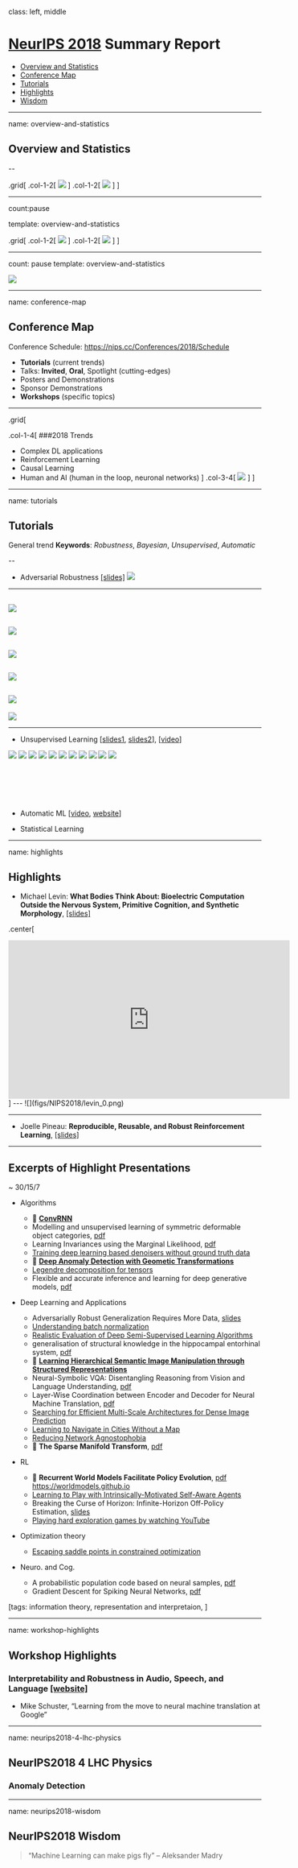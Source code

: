 class: left, middle

# [NeurIPS 2018](https://nips.cc) Summary Report

* [Overview and Statistics](#overview-and-statistics)
* [Conference Map](#conference-map)
* [Tutorials](#tutorials)
* [Highlights](#highlights)
* [Wisdom](#neurips2018-wisdom)

---
name: overview-and-statistics

## Overview and Statistics
--

.grid[
.col-1-2[
![](figs/NIPS2018/statistics_00.png)
]
.col-1-2[
![](figs/NIPS2018/statistics_00'.png)
]
]

---
count:pause

template: overview-and-statistics

.grid[
.col-1-2[
![](figs/NIPS2018/statistics_02.png)
]
.col-1-2[
![](figs/NIPS2018/statistics_03.png)
]
]

---
count: pause
template: overview-and-statistics

![](figs/NIPS2018/statistics_01.png)

---
name: conference-map
## Conference Map

Conference Schedule: https://nips.cc/Conferences/2018/Schedule

- **Tutorials** (current trends)
- Talks: **Invited**, **Oral**, Spotlight (cutting-edges)
- Posters and Demonstrations
- Sponsor Demonstrations
- **Workshops** (specific topics)

---

.grid[

.col-1-4[
###2018 Trends

- Complex DL applications
- Reinforcement Learning
- Causal Learning
- Human and AI (human in the loop, neuronal networks)
]
.col-3-4[
![](figs/NIPS2018/wordcloud_0.png)
]
]

---
name: tutorials
## Tutorials

<!--General trends **keywords**:  ![](https://placehold.it/150/ffffff/c5f015?text=Rubustness)  ![](https://placehold.it/150/ffffff/c5f015?text=Bayesian)  ![](https://placehold.it/150/ffffff/c5f015?text=Unsupervised) ![](https://placehold.it/150/ffffff/c5f015?text=Automatic)
-->

General trend **Keywords**: _Robustness_, _Bayesian_, _Unsupervised_, _Automatic_

--

- Adversarial Robustness [[slides]](https://media.neurips.cc/Conferences/NIPS2018/Slides/adversarial_ml_slides_parts_1_4.pdf)
![](figs/NIPS2018/tuto_robust_0.png)
---
![](figs/NIPS2018/tuto_robust_0'.png)
---
![](figs/NIPS2018/tuto_robust_0''.png)
---
![](figs/NIPS2018/tuto_robust_1.png)
---
![](figs/NIPS2018/tuto_robust_2.png)
---
![](figs/NIPS2018/tuto_robust_3.png)
---
![](figs/NIPS2018/tuto_robust_4.png)


---
- Unsupervised Learning [[slides1](https://media.neurips.cc/Conferences/NIPS2018/Slides/Deep_Unsupervised_Learning.pdf), [slides2](https://media.neurips.cc/Conferences/NIPS2018/Slides/graves-deeplearning2.pdf)], [[video](https://www.youtube.com/watch?v=rjZCjosEFpI)]

![](figs/NIPS2018/tuto_unsupervised_1.png)
![](figs/NIPS2018/tuto_unsupervised_2.png)
![](figs/NIPS2018/tuto_unsupervised_3.png)
![](figs/NIPS2018/tuto_unsupervised_4.png)
![](figs/NIPS2018/tuto_unsupervised_5.png)
![](figs/NIPS2018/tuto_unsupervised_6.png)
![](figs/NIPS2018/tuto_unsupervised_7.png)
![](figs/NIPS2018/tuto_unsupervised_8.png)
![](figs/NIPS2018/tuto_unsupervised_9.png)
![](figs/NIPS2018/tuto_unsupervised_10.png)
![](figs/NIPS2018/tuto_unsupervised_11.png)

<br><br>
---
- Automatic ML [[video](https://www.youtube.com/watch?v=0eBR8a4MQ30), [website](https://www.automl.org/)]


- Statistical Learning


---
name: highlights
## Highlights


- Michael Levin: **What Bodies Think About: Bioelectric Computation Outside the Nervous System, Primitive Cognition, and Synthetic Morphology**, [[slides]](https://media.neurips.cc/Conferences/NIPS2018/Slides/Levin_bioelectric_computation.pdf)

.center[
<iframe width="560" height="315" src="https://youtube.com/embed/RjD1aLm4Thg" frameborder="0" allow="encrypted-media" allowfullscreen></iframe>
]
---
![](figs/NIPS2018/levin_0.png)

---
- Joelle Pineau: **Reproducible, Reusable, and Robust Reinforcement Learning**, [[slides]](https://media.neurips.cc/Conferences/NIPS2018/Slides/jpineau-NeurIPS-dec18-fb.pdf)


---
## Excerpts of Highlight Presentations
~ 30/15/7

* Algorithms
   * :frog: [**ConvRNN**](https://neuroailab.github.io/convrnns/files/convrnns-nips-2018-poster.pdf)
   * Modelling and unsupervised learning of symmetric deformable object categories, [pdf](http://papers.nips.cc/paper/8040-modelling-and-unsupervised-learning-of-symmetric-deformable-object-categories.pdf)
   * Learning Invariances using the Marginal Likelihood, [pdf](http://papers.nips.cc/paper/8199-learning-invariances-using-the-marginal-likelihood.pdf)
   * [Training deep learning based denoisers without ground truth data](https://drive.google.com/file/d/1yew0KcVrW4A8QPYgsMe3elCAAszhBXWs/view)
   * :frog: [**Deep Anomaly Detection with Geometic Transformations**](https://drive.google.com/file/d/1ZpoC35XzoAWtxg1jQbGBbhyTkuqvcyqh/view)
   * [Legendre decomposition for tensors](https://mahito.info/files/Sugiyama_NeurIPS2018_poster.pdf)
   * Flexible and accurate inference and learning for deep generative models, [pdf](http://papers.nips.cc/paper/7671-flexible-and-accurate-inference-and-learning-for-deep-generative-models.pdf)

* Deep Learning and Applications
   * Adversarially Robust Generalization Requires More Data, [slides](https://nips.cc/media/Slides/nips/2018/517cd(04-15-30)-04-16-15-12614-Adversarially_R.pdf)
   * [Understanding batch normalization](https://drive.google.com/file/d/1hpt18ohp9BYBPOU3Qi5tky27bDIaAbJ-/view)
   * [Realistic Evaluation of Deep Semi-Supervised Learning Algorithms](https://colinraffel.com/posters/nips2018realistic.pdf)
   * generalisation of structural knowledge in the hippocampal entorhinal system, [pdf](http://papers.nips.cc/paper/8068-generalisation-of-structural-knowledge-in-the-hippocampal-entorhinal-system.pdf)
   * :frog: [**Learning Hierarchical Semantic Image Manipulation through Structured Representations**](https://arxiv.org/pdf/1808.07535.pdf)
   * Neural-Symbolic VQA: Disentangling Reasoning from Vision and Language Understanding, [pdf](http://papers.nips.cc/paper/7381-neural-symbolic-vqa-disentangling-reasoning-from-vision-and-language-understanding.pdf)
   * Layer-Wise Coordination between Encoder and Decoder for Neural Machine Translation, [pdf](http://papers.nips.cc/paper/8019-layer-wise-coordination-between-encoder-and-decoder-for-neural-machine-translation.pdf)
   * [Searching for Efficient Multi-Scale Architectures for Dense Image Prediction](http://liangchiehchen.com/doc/DPC_NIPS2018_Poster.pdf)
   * [Learning to Navigate in Cities Without a Map](https://drive.google.com/file/d/10iifFITIUGYm2TP84sH3C_558-7qx8lI/view)
   * [Reducing Network Agnostophobia](http://vast.uccs.edu/~adhamija/Papers/Reducing_Network_Agnostophobia/poster.pdf)
   * :frog: **The Sparse Manifold Transform**, [pdf](http://papers.nips.cc/paper/8251-the-sparse-manifold-transform.pdf)

* RL
   * :frog: **Recurrent World Models Facilitate Policy Evolution**, [pdf](http://papers.nips.cc/paper/7512-recurrent-world-models-facilitate-policy-evolution.pdf) https://worldmodels.github.io
   * [Learning to Play with Intrinsically-Motivated Self-Aware Agents](https://neuroailab.github.io/curiosity/files/learning-to-play-nips-2018-poster.pdf)
   * Breaking the Curse of Horizon: Infinite-Horizon Off-Policy Estimation, [slides](https://nips.cc/media/Slides/nips/2018/220cd(05-15-30)-05-15-30-12655-Breaking_the_Cu.pdf)
   * [Playing hard exploration games by watching YouTube](https://drive.google.com/file/d/17rSlj_GdqfSUi1AqORWc7Sp0QKmo3Jd-/view)


* Optimization theory
   * [Escaping saddle points in constrained optimization](https://aryanm.mit.edu/wp-content/uploads/sites/20/2018/11/1830_NIPS_2018.pdf)

* Neuro. and Cog.
   * A probabilistic population code based on neural samples, [pdf](http://papers.nips.cc/paper/7938-a-probabilistic-population-code-based-on-neural-samples.pdf)
   * Gradient Descent for Spiking Neural Networks, [pdf](http://papers.nips.cc/paper/7417-gradient-descent-for-spiking-neural-networks.pdf)


\[tags: information theory, representation and interpretaion, \]

---
name: workshop-highlights
## Workshop Highlights

### Interpretability and Robustness in Audio, Speech, and Language [[website]](https://irasl.gitlab.io/)
* Mike Schuster, “Learning from the move to neural machine translation at Google”

---
name: neurips2018-4-lhc-physics
## NeurIPS2018 4 LHC Physics

### Anomaly Detection

---
name: neurips2018-wisdom
## NeurIPS2018 Wisdom

> “Machine Learning can make pigs fly” – Aleksander Madry

